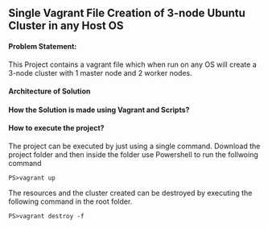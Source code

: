 
## Single Vagrant File Creation of 3-node Ubuntu Cluster in any Host OS


#### Problem Statement:

This Project contains a vagrant file which when run on any OS will create a 3-node cluster with 1 master node and 2 worker nodes.

#### Architecture of Solution


#### How the Solution is made using Vagrant and Scripts?


#### How to execute the project?

The project can be executed by just using a single command. Download the project folder and then inside the folder use Powershell to run the follwoing command

    PS>vagrant up
    
The resources and the cluster created can be destroyed by executing the following command in the root folder.

    PS>vagrant destroy -f
    
 
